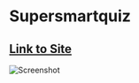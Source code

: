 # Supersmartquiz
## [Link to Site](https://nhaninasser.github.io/Supersmartquiz/)

![Screenshot](https://user-images.githubusercontent.com/93559764/146714211-6bd586b0-0764-4746-b9a0-a96a958b40ee.png)
